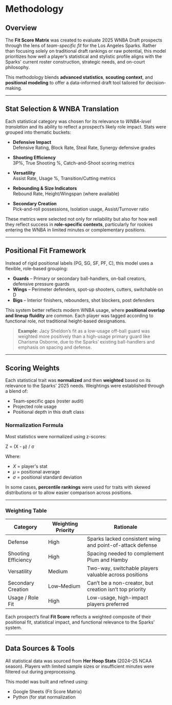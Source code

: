 # Methodology

## Overview

The **Fit Score Matrix** was created to evaluate 2025 WNBA Draft prospects through the lens of *team-specific fit* for the Los Angeles Sparks. Rather than focusing solely on traditional draft rankings or raw potential, this model prioritizes how well a player’s statistical and stylistic profile aligns with the Sparks' current roster construction, strategic needs, and on-court philosophy.

This methodology blends **advanced statistics**, **scouting context**, and **positional modeling** to offer a data-informed draft tool tailored for decision-making.

---

## Stat Selection & WNBA Translation

Each statistical category was chosen for its relevance to *WNBA-level translation* and its ability to reflect a prospect’s likely role impact. Stats were grouped into thematic buckets:

- **Defensive Impact**  
  Defensive Rating, Block Rate, Steal Rate, Synergy defensive grades

- **Shooting Efficiency**  
  3P%, True Shooting %, Catch-and-Shoot scoring metrics

- **Versatility**  
  Assist Rate, Usage %, Transition/Cutting metrics

- **Rebounding & Size Indicators**  
  Rebound Rate, Height/Wingspan (where available)

- **Secondary Creation**  
  Pick-and-roll possessions, Isolation usage, Assist/Turnover ratio

These metrics were selected not only for reliability but also for how well they reflect success in **role-specific contexts**, particularly for rookies entering the WNBA in limited minutes or complementary positions.

---

## Positional Fit Framework

Instead of rigid positional labels (PG, SG, SF, PF, C), this model uses a flexible, role-based grouping:

- **Guards** – Primary or secondary ball-handlers, on-ball creators, defensive pressure guards  
- **Wings** – Perimeter defenders, spot-up shooters, cutters, switchable on D  
- **Bigs** – Interior finishers, rebounders, shot blockers, post defenders

This system better reflects modern WNBA usage, where **positional overlap and lineup fluidity** are common. Each player was tagged according to functional role, not traditional height-based designations.

> **Example**: Jacy Sheldon’s fit as a low-usage off-ball guard was weighted more positively than a high-usage primary guard like Charisma Osborne, due to the Sparks’ existing ball-handlers and emphasis on spacing and defense.

---

## Scoring Weights

Each statistical trait was **normalized** and then **weighted** based on its relevance to the Sparks' 2025 needs. Weightings were established through a blend of:

- Team-specific gaps (roster audit)  
- Projected role usage  
- Positional depth in this draft class

### Normalization Formula

Most statistics were normalized using z-scores:

Z = (X - μ) / σ

Where:  
- *X* = player's stat  
- *μ* = positional average  
- *σ* = positional standard deviation

In some cases, **percentile rankings** were used for traits with skewed distributions or to allow easier comparison across positions.

---

### Weighting Table

| Category              | Weighting Priority | Rationale |
|----------------------|--------------------|-----------|
| Defense              | High               | Sparks lacked consistent wing and point-of-attack defense |
| Shooting Efficiency  | High               | Spacing needed to complement Plum and Hamby |
| Versatility          | Medium             | Two-way, switchable players valuable across positions |
| Secondary Creation   | Low–Medium         | Can’t be a non-creator, but creation isn’t top priority |
| Usage / Role Fit     | High               | Low-usage, high-impact players preferred |

Each prospect’s final **Fit Score** reflects a weighted composite of their positional fit, statistical impact, and functional relevance to the Sparks' system.

---

## Data Sources & Tools

All statistical data was sourced from **Her Hoop Stats** (2024–25 NCAA season). Players with limited sample sizes or insufficient minutes were filtered out during preprocessing.

This model was built and refined using:

- Google Sheets (Fit Score Matrix)  
- Python (for stat normalization
